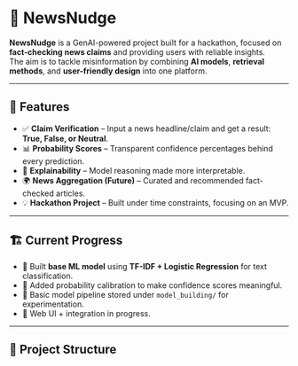 # 📰 NewsNudge

**NewsNudge** is a GenAI-powered project built for a hackathon, focused on **fact-checking news claims** and providing users with reliable insights.  
The aim is to tackle misinformation by combining **AI models**, **retrieval methods**, and **user-friendly design** into one platform.  

---

## 🌟 Features
- ✅ **Claim Verification** – Input a news headline/claim and get a result: **True, False, or Neutral**.  
- 📊 **Probability Scores** – Transparent confidence percentages behind every prediction.  
- 🔎 **Explainability** – Model reasoning made more interpretable.  
- 🌍 **News Aggregation (Future)** – Curated and recommended fact-checked articles.  
- 💡 **Hackathon Project** – Built under time constraints, focusing on an MVP.

---

## 🏗️ Current Progress
- 🔹 Built **base ML model** using **TF-IDF + Logistic Regression** for text classification.  
- 🔹 Added probability calibration to make confidence scores meaningful.  
- 🔹 Basic model pipeline stored under `model_building/` for experimentation.  
- 🔹 Web UI + integration in progress.  

---

## 📂 Project Structure
